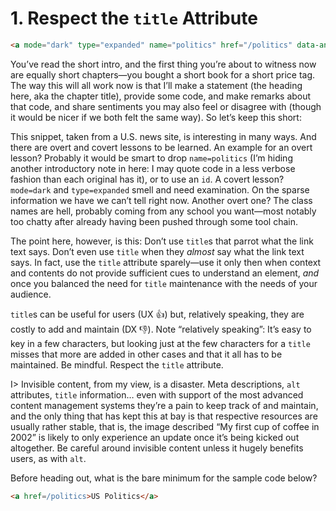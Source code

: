 # 1. Respect the `title` Attribute

```html
<a mode="dark" type="expanded" name="politics" href="/politics" data-analytics="header_expanded-nav" title="visit the US Politics section" class="nav-linksstyles__Link-sc-1tike8v-0 nav-linksstyles__SectionLink-sc-1tike8v-4 bwVECJ">US Politics</a>
```

You’ve read the short intro, and the first thing you’re about to witness now are equally short chapters—you bought a short book for a short price tag. The way this will all work now is that I’ll make a statement (the heading here, aka the chapter title), provide some code, and make remarks about that code, and share sentiments you may also feel or disagree with (though it would be nicer if we both felt the same way). So let’s keep this short:

This snippet, taken from a U.S. news site, is interesting in many ways. And there are overt and covert lessons to be learned. An example for an overt lesson? Probably it would be smart to drop `name=politics` (I’m hiding another introductory note in here: I may quote code in a less verbose fashion than each original has it), or to use an `id`. A covert lesson? `mode=dark` and `type=expanded` smell and need examination. On the sparse information we have we can’t tell right now. Another overt one? The class names are hell, probably coming from any school you want—most notably too chatty after already having been pushed through some tool chain.

The point here, however, is this: Don’t use `title`s that parrot what the link text says. Don’t even use `title` when they _almost_ say what the link text says. In fact, use the `title` attribute sparely—use it only then when context and contents do not provide sufficient cues to understand an element, _and_ once you balanced the need for `title` maintenance with the needs of your audience.

`title`s can be useful for users (UX 👍) but, relatively speaking, they are costly to add and maintain (DX 👎). Note “relatively speaking”: It’s easy to key in a few characters, but looking just at the few characters for a `title` misses that more are added in other cases and that it all has to be maintained. Be mindful. Respect the `title` attribute.

I> Invisible content, from my view, is a disaster. Meta descriptions, `alt` attributes, `title` information… even with support of the most advanced content management systems they’re a pain to keep track of and maintain, and the only thing that has kept this at bay is that respective resources are usually rather stable, that is, the image described “My first cup of coffee in 2002” is likely to only experience an update once it’s being kicked out altogether. Be careful around invisible content unless it hugely benefits users, as with `alt`. 

Before heading out, what is the bare minimum for the sample code below?

```html
<a href=/politics>US Politics</a>
```